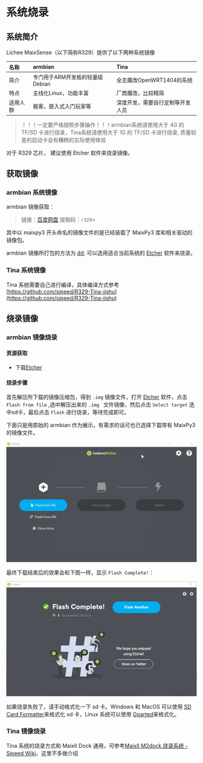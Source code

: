 # 系统烧录

## 系统简介

Lichee MaixSense（以下简称R329）提供了以下两种系统镜像

|   名称   |               armbian               |       Tina      |
| :------ | :------------------------ | :---------------------- |
|   简介   | 专门用于ARM开发板的轻量级 Debian |    全志魔改OpenWRT1404的系统     |
|   特点   |        主线化Linux，功能丰富      |        厂商魔改，比较精简        |
| 适用人群 |       极客，嵌入式入门玩家等      | 深度开发，需要自行定制等开发人员 |

> ！！！一定要严格按照步骤操作！！！armbian系统请使用大于 4G 的 TF/SD 卡进行烧录，Tina系统请使用大于 1G 的 TF/SD 卡进行烧录, 质量较差的启动卡会有糟糕的实际使用体验

对于 R329 芯片， 建议使用 Etcher 软件来烧录镜像。

## 获取镜像

### armbian 系统镜像

armbian 镜像获取：

> 链接：[百度网盘](https://pan.baidu.com/s/1p4cCSFLIPVOnVXB_TT546g) 提取码：`r329`> 

<!-- > (https://eyun.baidu.com/s/3htTXfaG#sharelink/path=%2F%E4%B8%8B%E8%BD%BD%E7%AB%99%E6%96%87%E4%BB%B6%2FMaixII%2FMaixII-A%2FSDK&parent_path=%2F%E6%B7%B1%E5%9C%B3%E7%9F%BD%E9%80%9F%E7%A7%91%E6%8A%80%E6%9C%89%E9%99%90%E5%85%AC%E5%8F%B8) -->

其中以 maixpy3 开头命名的镜像文件的是已经装载了 MaixPy3 库和相关驱动的镜像包。

armbian 镜像所打包的方法为 [dd](https://baike.baidu.com/item/DD/2654972); 可以选用适合当前系统的 [Etcher](https://www.balena.io/etcher/ "Etcher") 软件来烧录。

### Tina 系统镜像

Tina 系统需要自己进行编译，具体编译方式参考 [https://github.com/sipeed/R329-Tina-jishu](https://github.com/sipeed/R329-Tina-jishu)

## 烧录镜像

### armbian 镜像烧录

#### 资源获取

- 下载[Etcher](https://www.balena.io/etcher/ "Etcher")

#### 烧录步骤

首先解压所下载的镜像压缩包，得到 `.img` 镜像文件，打开 [Etcher](https://www.balena.io/etcher/ "Etcher") 软件，点击 `Flash from file` ,选中解压出来的 `.img ` 文件镜像，然后点击 `Select target` 选中sd卡，最后点击 `Flash` 进行烧录，等待完成即可。 

下面只是用原始的 armbian 作为展示，有需求的话可也已选择下载带有 MaixPy3 的镜像文件。

![burn](./assets/95133.gif)

最终下载结束后的效果会和下图一样，显示 `Flash Complete!`：

![下载结束](./assets/finish_flash.png)

如果烧录失败了，请手动格式化一下 sd 卡。Windows 和 MacOS 可以使用 [SD Card Formatter](https://www.sdcard.org/downloads/formatter/eula_windows/SDCardFormatterv5_WinEN.zip)来格式化 sd 卡，Linux 系统可以使用 [Gparted](https://gparted.org/)来格式化。

### Tina 镜像烧录

Tina 系统的烧录方式和 MaixII Dock 通用，可参考[MaixII M2dock 烧录系统 - Sipeed Wiki](./../M2/flash.md)，这里不多做介绍
